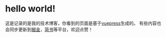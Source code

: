 # hello world!

这是记录的是我的技术博客，你看到的页面是基于[vuepress](https://v1.vuepress.vuejs.org/zh/)生成的。
有些内容也会同步更新到[掘金](https://juejin.im/user/59b9ce1a5188256c6c3e15b9)，[简书](https://www.jianshu.com/u/95c95b65f516)等平台，欢迎点赞！
